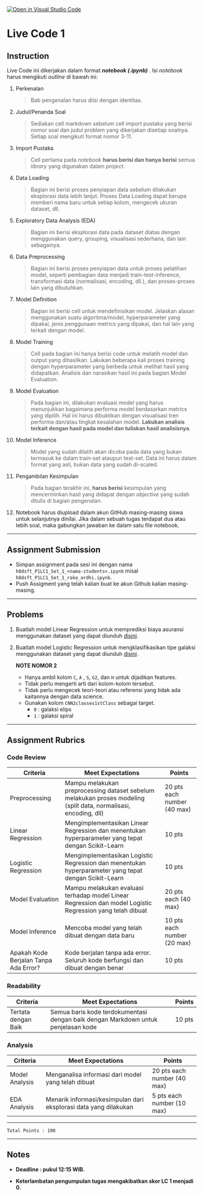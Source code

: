[![Open in Visual Studio Code](https://classroom.github.com/assets/open-in-vscode-c66648af7eb3fe8bc4f294546bfd86ef473780cde1dea487d3c4ff354943c9ae.svg)](https://classroom.github.com/online_ide?assignment_repo_id=8035149&assignment_repo_type=AssignmentRepo)
# Live Code 1

## Instruction

Live Code ini dikerjakan dalam format ***notebook (.ipynb)*** . Isi *notebook* harus mengikuti *outline* di bawah ini:
1. Perkenalan
   > Bab pengenalan harus diisi dengan identitas.
   
2. Judul/Penanda Soal
   > Sediakan cell markdown sebelum cell import pustaka yang berisi nomor soal dan judul problem yang dikerjakan disetiap soalnya. Setiap soal mengikuti format nomor 3-11.
   
3. Import Pustaka
   > Cell pertama pada *notebook* **harus berisi dan hanya berisi** semua *library* yang digunakan dalam *project*.
   
4. Data Loading
   > Bagian ini berisi proses penyiapan data sebelum dilakukan eksplorasi data lebih lanjut. Proses Data Loading dapat berupa memberi nama baru untuk setiap kolom, mengecek ukuran dataset, dll.
   
5. Exploratory Data Analysis (EDA)
   > Bagian ini berisi eksplorasi data pada dataset diatas dengan menggunakan query, grouping, visualisasi sederhana, dan lain sebagainya.

6. Data Preprocessing
   > Bagian ini berisi proses penyiapan data untuk proses pelatihan model, seperti pembagian data menjadi train-test-inference, transformasi data (normalisasi, encoding, dll.), dan proses-proses lain yang dibutuhkan.

7. Model Definition
   > Bagian ini berisi cell untuk mendefinisikan model. Jelaskan alasan menggunakan suatu algoritma/model, hyperparameter yang dipakai, jenis penggunaan metrics yang dipakai, dan hal lain yang terkait dengan model.

8. Model Training
   > Cell pada bagian ini hanya berisi code untuk melatih model dan output yang dihasilkan. Lakukan beberapa kali proses training dengan hyperparameter yang berbeda untuk melihat hasil yang didapatkan. Analisis dan narasikan hasil ini pada bagian Model Evaluation.

9. Model Evaluation
   > Pada bagian ini, dilakukan evaluasi model yang harus menunjukkan bagaimana performa model berdasarkan metrics yang dipilih. Hal ini harus dibuktikan dengan visualisasi tren performa dan/atau tingkat kesalahan model. **Lakukan analisis terkait dengan hasil pada model dan tuliskan hasil analisisnya**.

10. Model Inference
    > Model yang sudah dilatih akan dicoba pada data yang bukan termasuk ke dalam train-set ataupun test-set. Data ini harus dalam format yang asli, bukan data yang sudah di-scaled.
   
11. Pengambilan Kesimpulan
    > Pada bagian terakhir ini, **harus berisi** kesimpulan yang mencerminkan hasil yang didapat dengan *objective* yang sudah ditulis di bagian pengenalan.

12. Notebook harus diupload dalam akun GitHub masing-masing siswa untuk selanjutnya dinilai. Jika dalam sebuah tugas terdapat dua atau lebih soal, maka gabungkan jawaban ke dalam satu file notebook.

---

## Assignment Submission

- Simpan assignment pada sesi ini dengan nama `h8dsft_P1LC1_Set_1_<nama-students>.ipynb` misal `h8dsft_P1LC1_Set_1_raka_ardhi.ipynb`.
- Push Assigment yang telah kalian buat ke akun Github kalian masing-masing.

---

## Problems
1. Buatlah model Linear Regression untuk memprediksi biaya asuransi menggunakan dataset yang dapat diunduh [disini](https://www.kaggle.com/mirichoi0218/insurance?select=insurance.csv).

2. Buatlah model Logistic Regression untuk mengklasifikasikan tipe galaksi menggunakan dataset yang dapat diunduh [disini](https://github.com/fahmimnalfrzki/Dataset/raw/main/GalaxyMorphology.csv).
   
   **NOTE NOMOR 2**
   - Hanya ambil kolom `C`, `A` , `S`, `G2`, dan `H` untuk dijadikan features.
   - Tidak perlu mengerti arti dari kolom-kolom tersebut.
   - Tidak perlu mengecek teori-teori atau referensi yang tidak ada kaitannya dengan data science.
   - Gunakan kolom `CNN2classes1stClass` sebagai target. 
     + `0` : galaksi elips
     + `1` : galaksi spiral

---

## Assignment Rubrics

### Code Review

| Criteria| Meet Expectations | Points |
| --- | --- | --- |
| Preprocessing | Mampu melakukan preprocessing dataset sebelum melakukan proses modeling (split data, normalisasi, encoding, dll) | 20 pts each number (40 max) |
| Linear Regression | Mengimplementasikan Linear Regression dan menentukan hyperparameter yang tepat dengan Scikit-Learn | 10 pts |
| Logistic Regression | Mengimplementasikan Logistic Regression dan menentukan hyperparameter yang tepat dengan Scikit-Learn | 10 pts |
| Model Evaluation | Mampu melakukan evaluasi terhadap model Linear Regression dan model Logistic Regression yang telah dibuat | 20 pts each (40 max) |
| Model Inference | Mencoba model yang telah dibuat dengan data baru | 10 pts each number (20 max) |
| Apakah Kode Berjalan Tanpa Ada Error? | Kode berjalan tanpa ada error. Seluruh kode berfungsi dan dibuat dengan benar | 10 pts |

### Readability

| Criteria | Meet Expectations | Points |
| --- | --- | --- |
| Tertata dengan Baik| Semua baris kode terdokumentasi dengan baik dengan Markdown untuk penjelasan kode | 10 pts |

### Analysis

| Criteria | Meet Expectations | Points |
| --- | --- | --- |
| Model Analysis | Menganalisa informasi dari model yang telah dibuat | 20 pts each number (40 max) |
| EDA Analysis | Menarik informasi/kesimpulan dari eksplorasi data yang dilakukan | 5 pts each number (10 max) |


---

```
Total Points : 190
```

---
## Notes

* **Deadline : pukul 12:15 WIB.**

* **Keterlambatan pengumpulan tugas mengakibatkan skor LC 1 menjadi 0.**
